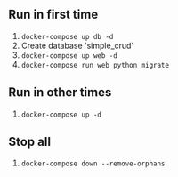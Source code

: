 ## Run in first time
1. `docker-compose up db -d` 
2. Create database 'simple_crud'
3. `docker-compose up web -d`
4. `docker-compose run web python migrate`

## Run in other times
1. `docker-compose up -d`

## Stop all
1. `docker-compose down --remove-orphans`